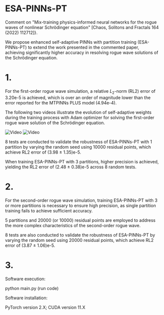 # ESA-PINNs-PT

Comment on "Mix-training physics-informed neural networks for the rogue waves of nonlinear Schrödinger equation" [Chaos, Solitons and Fractals 164 (2022) 112712]}.

We propose enhanced self-adaptive PINNs with partition training (ESA-PINNs-PT) to extend the work presented in the commented paper, achieving significantly higher accuracy in resolving rogue wave solutions of the Schrödinger equation.

# 1.
For the first-order rogue wave simulation, a relative $L_2$-norm (RL2) error of 3.20e-5 is achieved, which is over an order of magnitude lower than the error reported for the MTPINNs PLUS model (4.94e-4).

The following two videos illustrate the evolution of self-adaptive weights during the training process with Adam optimizer for solving the first-order rogue wave solution of the Schrödinger equation.

![Video](https://github.com/wickweidr/ESA-PINNs-PT/blob/main/sa-sch-anim-u.gif)
![Video](https://github.com/wickweidr/ESA-PINNs-PT/blob/main/sa-sch-anim-v.gif)

8 tests are conducted to validate the robustness of ESA-PINNs-PT with 1 partition by varying the random seed using 10000 residual points, which achieve RL2 error of (3.98 $\pm$ 1.35)e-5.

When training ESA-PINNs-PT with 3 partitions, higher precision is achieved, yielding the RL2 error of (2.48 $\pm$ 0.38)e-5 across 8 random tests.

# 2.
For the second-order rogue wave simulation, training ESA-PINNs-PT with 3 or more partitions is necessary to ensure high precision, as single partition training fails to achieve sufficient accuracy.

5 partitions and 20000 (or 10000) residual points are employed to address the more complex characteristics of the second-order rogue wave.

8 tests are also conducted to validate the robustness of ESA-PINNs-PT by varying the random seed using 20000 residual points, which achieve RL2 error of (3.87 $\pm$ 1.06)e-5.

# 3.
Software execution:

python main.py (run code)

Software installation:

PyTorch version 2.X; CUDA version 11.X
